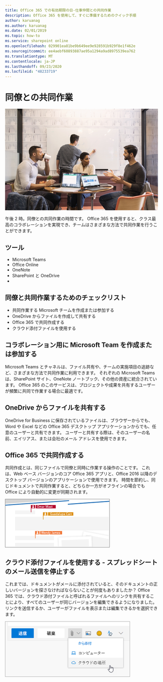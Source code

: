 ```yaml
---
title: Office 365 での有効期限の日-仕事仲間との共同作業
description: Office 365 を使用して、すぐに準備するためのクイック手順
author: karuanag
ms.author: karuanag
ms.date: 02/01/2019
ms.topic: how-to
ms.service: sharepoint online
ms.openlocfilehash: 029901ea81be9b649ee9e928591b929f8e1f462e
ms.sourcegitcommit: ee4aebf60893887ae95a1294a9ad8975539ea762
ms.translationtype: MT
ms.contentlocale: ja-JP
ms.lasthandoff: 09/23/2020
ms.locfileid: "48233719"
---
```

# <a name="collaborating-with-colleagues"></a>同僚との共同作業

![通勤のビジュアル](media/ditl_collab.png)

午後 2 時。同僚との共同作業の時間です。 Office 365 を使用すると、クラス最高のコラボレーションを実現でき、チームはさまざまな方法で共同作業を行うことができます。 

## <a name="tools"></a>ツール
- Microsoft Teams
- Office Online
- OneNote
- SharePoint と OneDrive
- 
## <a name="checklist-for-collaborating-with-colleagues"></a>同僚と共同作業するためのチェックリスト
- 共同作業する Microsoft チームを作成または参加する
- OneDrive からファイルを作成して共有する 
- Office 365 で共同作成する 
- クラウド添付ファイルを使用する

## <a name="create-or-join-a-microsoft-team-for-collaboration"></a>コラボレーション用に Microsoft Team を作成または参加する

Microsoft Teams とチャネルは、ファイル共有や、チームの実施項目の追跡など、さまざまな方法で共同作業に利用できます。 それぞれの Microsoft Teams は、SharePoint サイト、OneNote ノートブック、その他の資産に統合されています。 Office 365 のこのサービスは、プロジェクトや成果を共有するユーザーが頻繁に共同で作業する場合に最適です。 

## <a name="share-files-from-your-onedrive"></a>OneDrive からファイルを共有する
OneDrive for Business に保存されているファイルは、ブラウザーからでも、Word や Excel などの Office 365 デスクトップ アプリケーションからでも、任意のユーザーと共有できます。 ユーザーと共有する際は、そのユーザーの名前、エイリアス、または会社のメール アドレスを使用できます。 

## <a name="co-create-in-office-365"></a>Office 365 で共同作成する
共同作成とは、同じファイルで同僚と同時に作業する操作のことです。 これは、Web ベース バージョンのコア Office 365 アプリと、Office 2016 以降のデスクトップ バージョンのアプリケーションで使用できます。  時間を節約し、同じドキュメントで共同作業すると、どちらか一方がオフラインの場合でも Office により自動的に変更が同期されます。 

![Word で共同作成する](media/ditl_coauth.png)

## <a name="use-cloud-attachments---stop-emailing-that-spreadsheet"></a>クラウド添付ファイルを使用する - スプレッドシートのメール送信を停止する
これまでは、ドキュメントがメールに添付されていると、そのドキュメントの正しいバージョンを探さなければならないことが何度もありましたか？ Office 365 では、クラウド添付ファイルと呼ばれるファイルへのリンクを共有することにより、すべてのユーザーが同じバージョンを編集できるようになりました。  リンクを送信するか、ユーザーがファイルを表示または編集できるかを選択できます。 

![クラウド添付ファイル](media/ditl_cloudattach.png)

